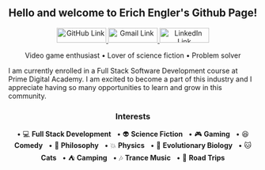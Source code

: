 <!--------------------- Introduction ---------------------->
<h2 align="center">Hello and welcome to Erich Engler's Github Page!</h2>

<!--------------------- Social Links ---------------------->
<p align="center">
    <a href="https://github.com/erichengler" target="_blank" rel="noopener noreferrer">
      <img alt="GitHub Link" title="GitHub Link" src="https://img.shields.io/badge/github-%23121011.svg?style=for-the-badge&logo=github&logoColor=white" height="30px" width="100px"/>
    </a>
    <a href="mailto:erichjohnengler@gmail.com" target="_blank" rel="noopener noreferrer">
      <img alt="Gmail Link" title="Gmail Link" src="https://img.shields.io/badge/Gmail-D14836?style=for-the-badge&logo=gmail&logoColor=white" height="30px" width="100px"/>
    </a>
    <a href="https://www.linkedin.com/in/erichengler/" target="_blank" rel="noopener noreferrer">
      <img alt="LinkedIn Link" title="LinkedIn Link" src="https://img.shields.io/badge/linkedin-%230077B5.svg?style=for-the-badge&logo=linkedin&logoColor=white" height="30px" width="100px"/>
    </a>
</p>

<!--------------------- About Me ---------------------->
<p align="center">
Video game enthusiast • Lover of science fiction • Problem solver 

I am currently enrolled in a Full Stack Software Development course at Prime Digital Academy. I am excited to become a part of this industry and I appreciate having so many opportunities to learn and grow in this community.
</p>

<!--------------------- Various Interests ---------------------->
<h3 align="center">Interests</h3>
<p align="center">
    &bull; 💻 <b>Full Stack Development</b> &nbsp;&nbsp;&bull; 👽 <b>Science Fiction</b> &nbsp;&nbsp;&bull; 🎮 <b>Gaming</b> &nbsp;&nbsp;&bull; 😆 <b>Comedy</b> &nbsp;&nbsp;&bull; 🙈 <b>Philosophy</b> &nbsp;&nbsp;&bull; 💥 <b>Physics</b> &nbsp;&nbsp;&bull; 🐒 <b>Evolutionary Biology</b> &nbsp;&nbsp;&bull; 🐱 <b>Cats</b> &nbsp;&nbsp;&bull; ⛺ <b>Camping</b> &nbsp;&nbsp;&bull; 🎶 <b>Trance Music</b> &nbsp;&nbsp;&bull; 🚙 <b>Road Trips</b>
</p>









<!--
**erichengler/erichengler** is a ✨ _special_ ✨ repository because its `README.md` (this file) appears on your GitHub profile.

Here are some ideas to get you started:

- 🔭 I’m currently working on ...
- 🌱 I’m currently learning ...
- 👯 I’m looking to collaborate on ...
- 🤔 I’m looking for help with ...
- 💬 Ask me about ...
- 📫 How to reach me: ...
- 😄 Pronouns: ...
- ⚡ Fun fact: ...
-->
